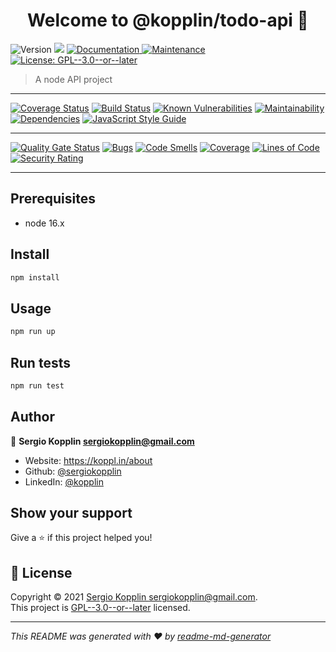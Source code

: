 <h1 align="center">Welcome to @kopplin/todo-api 👋</h1>
<p>
  <img alt="Version" src="https://img.shields.io/badge/version-1.0.0-blue.svg?cacheSeconds=2592000" />
  <img src="https://img.shields.io/badge/node-16.x-blue.svg" />
  <a href="https://github.com/sergiokopplin/todo-api#readme" target="_blank">
    <img alt="Documentation" src="https://img.shields.io/badge/documentation-yes-brightgreen.svg" />
  </a>
  <a href="https://github.com/sergiokopplin/todo-api/graphs/commit-activity" target="_blank">
    <img alt="Maintenance" src="https://img.shields.io/badge/Maintained%3F-yes-green.svg" />
  </a>
  <a href="https://github.com/sergiokopplin/todo-api/blob/master/LICENSE" target="_blank">
    <img alt="License: GPL--3.0--or--later" src="https://img.shields.io/github/license/sergiokopplin/@kopplin/todo-api" />
  </a>
</p>

> A node API project

---

[![Coverage Status](https://coveralls.io/repos/github/sergiokopplin/todo-mvc-api/badge.svg?branch=master)](https://coveralls.io/github/sergiokopplin/todo-mvc-api?branch=master)
[![Build Status](https://www.travis-ci.com/sergiokopplin/todo-mvc-api.svg?branch=master)](https://www.travis-ci.com/sergiokopplin/todo-mvc-api)
[![Known Vulnerabilities](https://snyk.io/test/github/sergiokopplin/todo-mvc-api/badge.svg)](https://snyk.io/test/github/sergiokopplin/todo-mvc-api)
[![Maintainability](https://api.codeclimate.com/v1/badges/09551142f227e9a043dc/maintainability)](https://codeclimate.com/github/sergiokopplin/todo-mvc-api/maintainability)
[![Dependencies](https://david-dm.org/sergiokopplin/todo-mvc-api.svg)](https://david-dm.org/sergiokopplin/todo-mvc-api.svg)
[![JavaScript Style Guide](https://img.shields.io/badge/code_style-standard-brightgreen.svg)](https://standardjs.com)

---

[![Quality Gate Status](https://sonarcloud.io/api/project_badges/measure?project=sergiokopplin_todo-mvc-api&metric=alert_status)](https://sonarcloud.io/dashboard?id=sergiokopplin_todo-mvc-api)
[![Bugs](https://sonarcloud.io/api/project_badges/measure?project=sergiokopplin_todo-mvc-api&metric=bugs)](https://sonarcloud.io/dashboard?id=sergiokopplin_todo-mvc-api)
[![Code Smells](https://sonarcloud.io/api/project_badges/measure?project=sergiokopplin_todo-mvc-api&metric=code_smells)](https://sonarcloud.io/dashboard?id=sergiokopplin_todo-mvc-api)
[![Coverage](https://sonarcloud.io/api/project_badges/measure?project=sergiokopplin_todo-mvc-api&metric=coverage)](https://sonarcloud.io/dashboard?id=sergiokopplin_todo-mvc-api)
[![Lines of Code](https://sonarcloud.io/api/project_badges/measure?project=sergiokopplin_todo-mvc-api&metric=ncloc)](https://sonarcloud.io/dashboard?id=sergiokopplin_todo-mvc-api)
[![Security Rating](https://sonarcloud.io/api/project_badges/measure?project=sergiokopplin_todo-mvc-api&metric=security_rating)](https://sonarcloud.io/dashboard?id=sergiokopplin_todo-mvc-api)

---

## Prerequisites

- node 16.x

## Install

```sh
npm install
```

## Usage

```sh
npm run up
```

## Run tests

```sh
npm run test
```

## Author

👤 **Sergio Kopplin <sergiokopplin@gmail.com>**

* Website: https://koppl.in/about
* Github: [@sergiokopplin](https://github.com/sergiokopplin)
* LinkedIn: [@kopplin](https://linkedin.com/in/kopplin)

## Show your support

Give a ⭐️ if this project helped you!

## 📝 License

Copyright © 2021 [Sergio Kopplin <sergiokopplin@gmail.com>](https://github.com/sergiokopplin).<br />
This project is [GPL--3.0--or--later](https://github.com/sergiokopplin/todo-api/blob/master/LICENSE) licensed.

***
_This README was generated with ❤️ by [readme-md-generator](https://github.com/kefranabg/readme-md-generator)_